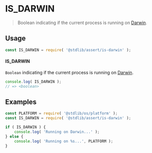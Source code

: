 <!--

@license Apache-2.0

Copyright (c) 2018 The Stdlib Authors.

Licensed under the Apache License, Version 2.0 (the "License");
you may not use this file except in compliance with the License.
You may obtain a copy of the License at

   http://www.apache.org/licenses/LICENSE-2.0

Unless required by applicable law or agreed to in writing, software
distributed under the License is distributed on an "AS IS" BASIS,
WITHOUT WARRANTIES OR CONDITIONS OF ANY KIND, either express or implied.
See the License for the specific language governing permissions and
limitations under the License.

-->

# IS_DARWIN

> Boolean indicating if the current process is running on [Darwin][darwin].

<section class="usage">

## Usage

```javascript
const IS_DARWIN = require( '@stdlib/assert/is-darwin' );
```

#### IS_DARWIN

`Boolean` indicating if the current process is running on [Darwin][darwin].

```javascript
console.log( IS_DARWIN );
// => <boolean>
```

</section>

<!-- /.usage -->

<section class="examples">

## Examples

<!-- eslint no-undef: "error" -->

```javascript
const PLATFORM = require( '@stdlib/os/platform' );
const IS_DARWIN = require( '@stdlib/assert/is-darwin' );

if ( IS_DARWIN ) {
    console.log( 'Running on Darwin...' );
} else {
    console.log( 'Running on %s...', PLATFORM );
}
```

</section>

<!-- /.examples -->

<!-- Section for related `stdlib` packages. Do not manually edit this section, as it is automatically populated. -->

<section class="related">

</section>

<!-- /.related -->

<!-- Section for all links. Make sure to keep an empty line after the `section` element and another before the `/section` close. -->

<section class="links">

[darwin]: https://en.wikipedia.org/wiki/Darwin_%28operating_system%29

</section>

<!-- /.links -->
